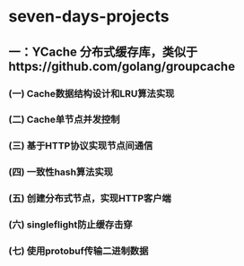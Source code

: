 # seven-days-projects

## 一：YCache 分布式缓存库，类似于https://github.com/golang/groupcache

### (一) Cache数据结构设计和LRU算法实现

### (二) Cache单节点并发控制

### (三) 基于HTTP协议实现节点间通信

### (四) 一致性hash算法实现

### (五) 创建分布式节点，实现HTTP客户端

### (六) singleflight防止缓存击穿

### (七) 使用protobuf传输二进制数据